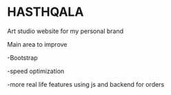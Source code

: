 # HASTHQALA
Art studio website for my personal brand

Main area to improve

-Bootstrap

-speed optimization

-more real life features using js and backend for orders

